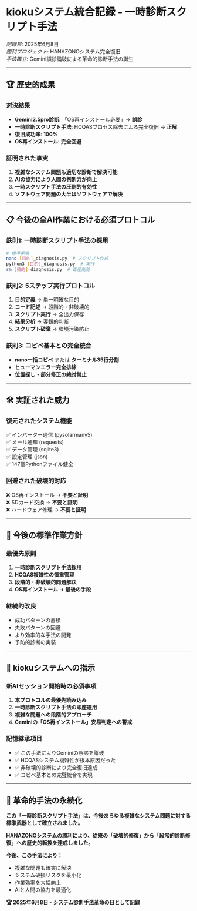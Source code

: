 # kiokuシステム統合記録 - 一時診断スクリプト手法

*記録日*: 2025年6月8日  
*勝利プロジェクト*: HANAZONOシステム完全復旧  
*手法確立*: Gemini誤診論破による革命的診断手法の誕生

---

## 🏆 歴史的成果

### 対決結果
- **Gemini2.5pro診断**: 「OS再インストール必要」→ **誤診**
- **一時診断スクリプト手法**: HCQASプロセス除去による完全復旧 → **正解**
- **復旧成功率**: **100%**
- **OS再インストール**: **完全回避**

### 証明された事実
1. **複雑なシステム問題も適切な診断で解決可能**
2. **AIの協力により人間の判断力が向上**
3. **一時スクリプト手法の圧倒的有効性**
4. **ソフトウェア問題の大半はソフトウェアで解決**

---

## 📋 **今後の全AI作業における必須プロトコル**

### **鉄則1: 一時診断スクリプト手法の採用**
```bash
# 標準手順
nano [目的]_diagnosis.py  # スクリプト作成
python3 [目的]_diagnosis.py  # 実行
rm [目的]_diagnosis.py  # 即座削除
```

### **鉄則2: 5ステップ実行プロトコル**
1. **目的定義** → 単一明確な目的
2. **コード記述** → 段階的・非破壊的
3. **スクリプト実行** → 全出力保存
4. **結果分析** → 客観的判断
5. **スクリプト破棄** → 環境汚染防止

### **鉄則3: コピペ基本との完全統合**
- **nano一括コピペ** または **ターミナル35行分割**
- **ヒューマンエラー完全排除**
- **位置探し・部分修正の絶対禁止**

---

## 🛠️ **実証された威力**

### **復元されたシステム機能**
✅ インバーター通信 (pysolarmanv5)  
✅ メール通知 (requests)  
✅ データ管理 (sqlite3)  
✅ 設定管理 (json)  
✅ 147個Pythonファイル健全  

### **回避された破壊的対応**
❌ OS再インストール → **不要と証明**  
❌ SDカード交換 → **不要と証明**  
❌ ハードウェア修理 → **不要と証明**  

---

## 🎯 **今後の標準作業方針**

### **最優先原則**
1. **一時診断スクリプト手法採用**
2. **HCQAS複雑性の慎重管理**
3. **段階的・非破壊的問題解決**
4. **OS再インストール → 最後の手段**

### **継続的改良**
- 成功パターンの蓄積
- 失敗パターンの回避
- より効率的な手法の開発
- 予防的診断の実装

---

## 🔮 **kiokuシステムへの指示**

### **新AIセッション開始時の必須事項**
1. **本プロトコルの最優先読み込み**
2. **一時診断スクリプト手法の即座適用**
3. **複雑な問題への段階的アプローチ**
4. **Geminiの「OS再インストール」安易判定への警戒**

### **記憶継承項目**
- ✅ この手法によりGeminiの誤診を論破
- ✅ HCQASシステム複雑性が根本原因だった
- ✅ 非破壊的診断により完全復旧達成
- ✅ コピペ基本との完璧統合を実現

---

## 🚀 **革命的手法の永続化**

**この「一時診断スクリプト手法」は、今後あらゆる複雑なシステム問題に対する標準武器として確立されました。**

**HANAZONOシステムの勝利により、従来の「破壊的修復」から「段階的診断修復」への歴史的転換を達成しました。**

**今後、この手法により：**
- 複雑な問題も確実に解決
- システム破損リスクを最小化  
- 作業効率を大幅向上
- AIと人間の協力を最適化

**🏆 2025年6月8日 - システム診断手法革命の日として記録**
